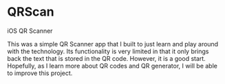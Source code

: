 # QRScan
iOS QR Scanner

This was a simple QR Scanner app that I built to just learn and play around with the technology. 
Its functionality is very limited in that it only brings back the text that is stored in the QR code.
However, it is a good start. Hopefully, as I learn more about QR codes and QR generator, I will be
able to improve this project.
